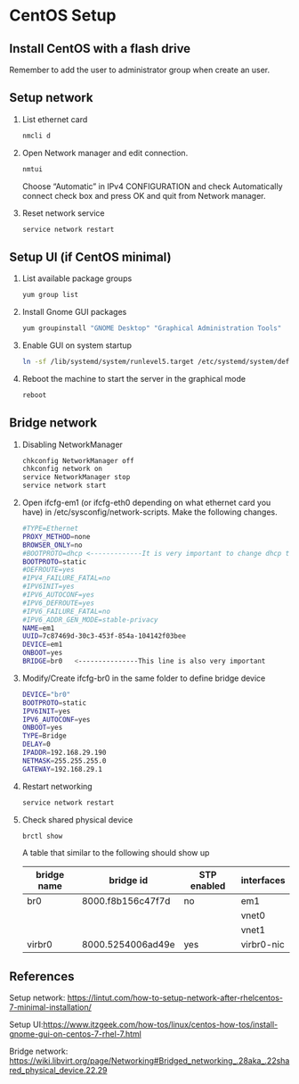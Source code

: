 # CentOS Setup

## Install CentOS with a flash drive
Remember to add the user to administrator group when create an user.

## Setup network

1. List ethernet card
    ```bash
    nmcli d
    ```

2. Open Network manager and edit connection.
    ```bash
    nmtui
    ```
    Choose “Automatic” in IPv4 CONFIGURATION and check Automatically connect check box and press OK and quit from Network manager.

3. Reset network service
    ```bash
    service network restart
    ```
    
## Setup UI (if CentOS minimal)

1. List available package groups
    ```bash
    yum group list
    ```
    
2. Install Gnome GUI packages
    ```bash
    yum groupinstall "GNOME Desktop" "Graphical Administration Tools"
    ```

3. Enable GUI on system startup
    ```bash
    ln -sf /lib/systemd/system/runlevel5.target /etc/systemd/system/default.target
    ```

4. Reboot the machine to start the server in the graphical mode
    ```bash
    reboot
    ```

## Bridge network

1. Disabling NetworkManager
    ```bash
    chkconfig NetworkManager off
    chkconfig network on
    service NetworkManager stop
    service network start
    ```

2. Open ifcfg-em1 (or ifcfg-eth0 depending on what ethernet card you have) in /etc/sysconfig/network-scripts. Make the following changes.

    ```bash
    #TYPE=Ethernet
    PROXY_METHOD=none
    BROWSER_ONLY=no
    #BOOTPROTO=dhcp <-------------It is very important to change dhcp to static
    BOOTPROTO=static
    #DEFROUTE=yes
    #IPV4_FAILURE_FATAL=no
    #IPV6INIT=yes
    #IPV6_AUTOCONF=yes
    #IPV6_DEFROUTE=yes
    #IPV6_FAILURE_FATAL=no
    #IPV6_ADDR_GEN_MODE=stable-privacy
    NAME=em1
    UUID=7c87469d-30c3-453f-854a-104142f03bee
    DEVICE=em1
    ONBOOT=yes
    BRIDGE=br0   <---------------This line is also very important
    ```

3. Modify/Create ifcfg-br0 in the same folder to define bridge device

    ```bash
    DEVICE="br0"
    BOOTPROTO=static
    IPV6INIT=yes
    IPV6_AUTOCONF=yes
    ONBOOT=yes
    TYPE=Bridge
    DELAY=0
    IPADDR=192.168.29.190
    NETMASK=255.255.255.0
    GATEWAY=192.168.29.1
    ```

4. Restart networking

    ```bash
    service network restart
    ```

5. Check shared physical device

    ```bash
    brctl show
    ```

    A table that similar to the following should show up

    | bridge name |     bridge id     | STP enabled | interfaces |
    | ----------- | ----------------- | ----------- | ---------- |
    | br0         | 8000.f8b156c47f7d | no          | em1        |
    |             |                   |             | vnet0      |
    |             |                   |             | vnet1      |
    | virbr0      | 8000.5254006ad49e | yes         | virbr0-nic |


## References
Setup network: https://lintut.com/how-to-setup-network-after-rhelcentos-7-minimal-installation/

Setup UI:https://www.itzgeek.com/how-tos/linux/centos-how-tos/install-gnome-gui-on-centos-7-rhel-7.html

Bridge network:
https://wiki.libvirt.org/page/Networking#Bridged_networking_.28aka_.22shared_physical_device.22.29

